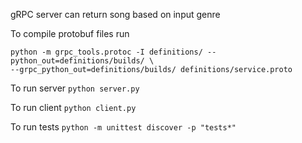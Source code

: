 gRPC server can return song based on input genre

To compile protobuf files run 
```
python -m grpc_tools.protoc -I definitions/ --python_out=definitions/builds/ \
--grpc_python_out=definitions/builds/ definitions/service.proto
```

To run server `python server.py`

To run client `python client.py`

To run tests `python -m unittest discover -p "tests*"`

